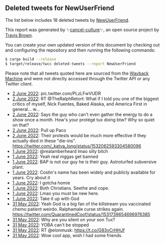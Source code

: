 ## Deleted tweets for NewUserFriend

The list below includes 18 deleted tweets by
[NewUserFriend](https://twitter.com/NewUserFriend).



This report was generated by ✨[cancel-culture](https://github.com/travisbrown/cancel-culture)✨,
an open source project by [Travis Brown](https://twitter.com/travisbrown).

You can create your own updated version of this document by checking out and configuring the
repository and then running the following commands:

```bash
$ cargo build --release
$ target/release/twcc deleted-tweets --report NewUserFriend
```

Please note that all tweets quoted here are sourced from the
[Wayback Machine](https://web.archive.org) and were not directly accessed through the Twitter API or
any Twitter client.

* [ 2 June 2022](https://web.archive.org/web/20220602170601/https://twitter.com/NewUserFriend/status/1532405440646107136): pic.twitter.com/PLzLFwVUDR <!--1532405440646107136-->
* [ 2 June 2022](https://web.archive.org/web/20220602141914/https://twitter.com/NewUserFriend/status/1532366233303232512): RT @TheRalphRetort: What if I told you one of the biggest critics of myself, Nick Fuentes, Baked Alaska, and America First in general...  w… <!--1532366233303232512-->
* [ 2 June 2022](https://web.archive.org/web/20220602140741/https://twitter.com/NewUserFriend/status/1532363143569149954): Says the guy who can't even gather the energy to do a show once a month. How's your protégé tux doing btw? Why so quiet on that? <!--1532363143569149954-->
* [ 2 June 2022](https://web.archive.org/web/20220602135225/https://twitter.com/NewUserFriend/status/1532359330183499778): Pull up Paco <!--1532359330183499778-->
* [ 2 June 2022](https://web.archive.org/web/20220602134820/https://twitter.com/NewUserFriend/status/1532357438837608449): Their protests would be much more effective if they actually died in these "die-ins". https://twitter.com/_katya_long/status/1532062593304580096 <!--1532357438837608449-->
* [ 1 June 2022](https://web.archive.org/web/20220601193118/https://twitter.com/NewUserFriend/status/1532082260203261963): @realamberheard  lmao silly bitch <!--1532082260203261963-->
* [ 1 June 2022](https://web.archive.org/web/20220601172314/https://twitter.com/NewUserFriend/status/1532050065165996034): Yeah real niggas get banned <!--1532050065165996034-->
* [ 1 June 2022](https://web.archive.org/web/20220601142658/https://twitter.com/NewUserFriend/status/1532005693804400641): BAP is not our guy he is their guy. Astroturfed subversive plant. <!--1532005693804400641-->
* [ 1 June 2022](https://web.archive.org/web/20220601142605/https://twitter.com/NewUserFriend/status/1532005508713963522): Costin's name has been widely and publicly available for years. Cry about it <!--1532005508713963522-->
* [ 1 June 2022](https://web.archive.org/web/20220601133557/https://twitter.com/NewUserFriend/status/1531992878226063361): I gotcha homie <!--1531992878226063361-->
* [ 1 June 2022](https://web.archive.org/web/20220601033132/https://twitter.com/NewUserFriend/status/1531840660189347840): Both Christians. Seethe and cope. <!--1531840660189347840-->
* [ 1 June 2022](https://web.archive.org/web/20220601025018/https://twitter.com/NewUserFriend/status/1531830284445966336): Lmao you must be new here. <!--1531830284445966336-->
* [ 1 June 2022](https://web.archive.org/web/20220601023846/https://twitter.com/NewUserFriend/status/1531827500048863233): Take it up with God <!--1531827500048863233-->
* [31 May 2022](https://web.archive.org/web/20220531225316/https://twitter.com/NewUserFriend/status/1531770616839290886): Yeah God is a big fan of the killstream you vaccinated chemo patient weirdo. Ralphamale curse strikes again. https://twitter.com/QuarantinedCoof/status/1531739654696976385 <!--1531770616839290886-->
* [31 May 2022](https://web.archive.org/web/20220531191542/https://twitter.com/NewUserFriend/status/1531716012504391680): Why are you silent on your son Tux? <!--1531716012504391680-->
* [31 May 2022](https://web.archive.org/web/20220531181416/https://twitter.com/NewUserFriend/status/1531700402302988288): YOBA can't be stopped <!--1531700402302988288-->
* [31 May 2022](https://web.archive.org/web/20220531175719/https://twitter.com/NewUserFriend/status/1531696340023009281): RT @elonmusk: https://t.co/G83vCrHHJf <!--1531696340023009281-->
* [31 May 2022](https://web.archive.org/web/20220531175216/https://twitter.com/NewUserFriend/status/1531694939574259716): Wow cool app, wish I had some friends. <!--1531694939574259716-->
